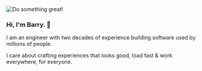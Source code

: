 ![Do something great!](https://p193.p3.n0.cdn.getcloudapp.com/items/WnuBBYNE/56c57dc8-f4ab-4347-b94d-d9830029b773.jpeg?source=viewer&v=6187d2c30153be9c1b2a781214f00aa7 "'Do Something Great' light banner")

### Hi, I'm Barry.  👋

I am an engineer with two decades of experience building software used by millions of people.

I care about crafting experiences that looks good, load fast & work everywhere, for everyone.
